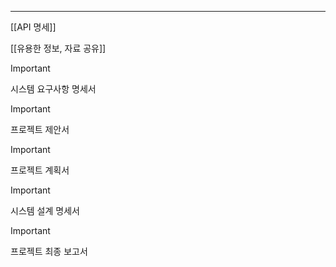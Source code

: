 ---

[[API 명세]]

[[유용한 정보, 자료 공유]]

> [!important]  
> 시스템 요구사항 명세서  
  
> [!important]  
> 프로젝트 제안서  
  
> [!important]  
> 프로젝트 계획서  
  
> [!important]  
> 시스템 설계 명세서  
  
> [!important]  
> 프로젝트 최종 보고서